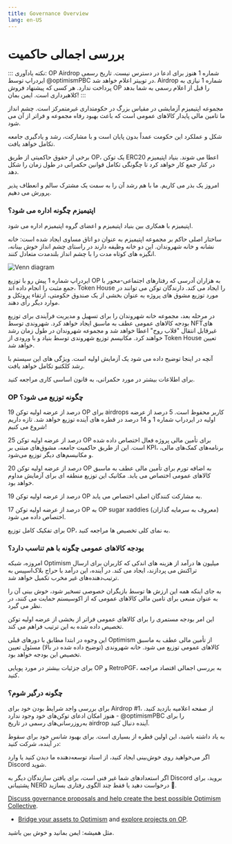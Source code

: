 ```yaml
---
title: Governance Overview
lang: en-US
---
```


# بررسی اجمالی حاکمیت

::: نکته یادآوری: OP Airdrop شماره 1 هنوز برای ادعا در دسترس نیست. تاریخ رسمی ایردراپ توسط                                  @optimismPBC در توییتر اعلام خواهد شد. Airdrop شماره 1 نیازی به پرداخت ندارد. هر کسی که پیشنهاد فروش                OP را قبل از اعلام رسمی به شما بدهد کلاهبرداری است. ایمن بمان! :::                                                                             &#x20;

مجموعه اپتیمیزم آزمایشی در مقیاس بزرگ در حکومتداری غیرمتمرکز است. چشم انداز ما تامین مالی پایدار کالاهای   عمومی است که باعث بهبود رفاه مجموعه و فراتر از آن می شود.                                                                                   &#x20;

شکل و عملکرد این حکومت عمداً بدون پایان است و با مشارکت، رشد و یادگیری جامعه تکامل خواهد یافت.                             &#x20;

برخی از حقوق حاکمیتی از طریق OP، یک توکن ERC20 اعطا می شوند. بنیاد اپتیمیزم در کنار جمع کار خواهد کرد تا چگونگی تکامل قوانین حکمرانی در طول زمان را شکل دهد.                                                                                        &#x20;

امروز یک بذر می کاریم. ما با هم رشد آن را به سمت یک مشترک سالم و انعطاف پذیر پرورش می دهیم.                             &#x20;

### اپتیمیزم چگونه اداره می شود؟                                                                                   &#x20;

اپتیمیزم با همکاری بین بنیاد اپتیمیزم و اعضای گروه اپتیمیزم اداره می شود.                                                       &#x20;

ساختار اصلی حاکم بر مجموعه اپتیمیزم به عنوان دو اتاق مساوی ایجاد شده است: خانه نشانه و خانه شهروندان. این دو خانه وظیفه دارند در راستای چشم انداز خوش بینانه، انگیزه های کوتاه مدت را با چشم انداز بلندمدت متعادل کنند.                                                                                                                                                           &#x20;

![Venn diagram](../../assets/docs/governance/readme/houses.jpeg)

ایردراپ شماره 1 پیش رو با توزیع OP به هزاران آدرسی که رفتارهای اجتماعی-محور با جمع مثبت را انجام داده اند، Token House را ایجاد می کند. دارندگان توکن می توانند در مورد توزیع مشوق های پروژه به عنوان بخشی از یک                                  صندوق حکومتی، ارتقاء پروتکل و موارد دیگر رأی دهند.                                                                                              &#x20;

در مرحله بعد، مجموعه خانه شهروندان را برای تسهیل و مدیریت فرآیندی برای توزیع بودجه کالاهای عمومی عطف به ماسبق ایجاد خواهد کرد. شهروندی توسط NFTهای غیرقابل انتقال "قلاب روح" اعطا خواهد شد و مجموعه شهروندان در طول زمان رشد خواهند کرد. مکانیسم توزیع شهروندی توسط بنیاد و با ورودی از Token House تعیین خواهد شد.

آنچه در اینجا توضیح داده می شود یک آزمایش اولیه است. ویژگی های این سیستم با رشد کلکتیو تکامل خواهد یافت.

برای اطلاعات بیشتر در مورد حکمرانی، به قانون اساسی کاری مراجعه کنید.                                                                &#x20;

### &#x20;                                                                                   OP چگونه توزیع می شود؟&#x20;

19 درصد از عرضه اولیه توکن OP برای airdrops کاربر محفوظ است. 5 درصد از عرضه اولیه در ایردراپ شماره 1 و 14 درصد در قطره های آینده توزیع خواهد شد. تازه داریم شروع می کنیم!                                                                      &#x20;

25 درصد از عرضه اولیه توکن OP برای تأمین مالی پروژه فعال اختصاص داده شده است. این از طریق حاکمیت                  جامعه، مشوق‌های مبتنی بر KPI، برنامه‌های کمک‌های مالی، و مکانیسم‌های دیگر توزیع می‌شود.                             &#x20;

20 درصد از عرضه اولیه توکن OP به اضافه تورم برای تأمین مالی عطف به ماسبق کالاهای عمومی اختصاص می            یابد. مکانیک این توزیع منطقه ای برای آزمایش مداوم خواهد بود.                                                                                &#x20;

19 درصد از عرضه اولیه توکن OP به مشارکت کنندگان اصلی اختصاص می یابد.                                                              &#x20;

17 درصد از عرضه اولیه توکن OP به OP sugar xaddies (معروف به سرمایه گذاران) اختصاص داده می شود.                 &#x20;

برای تفکیک کامل توزیع OP، به نمای کلی تخصیص ها مراجعه کنید.                                                                      &#x20;

### بودجه کالاهای عمومی چگونه با هم تناسب دارد؟                                                      &#x20;

امروزه، شبکه Optimism میلیون ها درآمد از هزینه های اندکی که کاربران برای ارسال تراکنش می پردازند، ایجاد می کند. در آینده، این درآمد با حراج بلاک‌اسپیس به ترتیب‌دهنده‌های غیر مخرب تکمیل خواهد شد.                                         &#x20;

به جای اینکه همه این ارزش ها توسط بازیگران خصوصی تسخیر شود، خوش بینی آن را به عنوان منبعی برای تامین مالی کالاهای عمومی که از اکوسیستم حمایت می کنند، در نظر می گیرد.                                                              &#x20;

این امر بودجه مستمری را برای کالاهای عمومی فراتر از بخشی از عرضه اولیه توکن تخصیص داده شده به این ترتیب فراهم می کند.                                                                                                                                                  &#x20;

این وجوه در ابتدا مطابق با دورهای قبلی Optimism از تأمین مالی عطف به ماسبق کالاهای عمومی توزیع می شود. خانه شهروندی (توضیح داده شده در بالا) مسئول تعیین تخصیص این بودجه خواهد بود.                                            &#x20;

برای جزئیات بیشتر در مورد پویایی OP و RetroPGF، به بررسی اجمالی اقتصاد مراجعه کنید.                                        &#x20;

### چگونه درگیر شوم؟                                                                                                        &#x20;

برای بررسی واجد شرایط بودن خود برای Airdrop #1، از صفحه اعلامیه بازدید کنید. هنوز امکان ادعای توکن‌های خود وجود ندارد - @optimismPBC را برای به‌روزرسانی‌های رسمی در تاریخ airdrop آینده دنبال کنید.                           &#x20;

به یاد داشته باشید، این اولین قطره از بسیاری است. برای بهبود شانس خود برای سقوط در آینده، شرکت کنید:                 &#x20;

اگر می‌خواهید روی خوش‌بینی ایجاد کنید، از اسناد توسعه‌دهنده ما دیدن کنید یا وارد Discord شوید.                            &#x20;

اگر استعدادهای شما غیر فنی است، برای یافتن سازندگان دیگر به Discord بروید، برای پشتیبانی NERD درخواست دهید یا فقط چند الگوی رفتاری بسازید 🍉.                                                                                                          &#x20;

[Discuss governance proposals and help create the best possible Optimism Collective](https://gov.optimism.io/).

* [Bridge your assets to Optimism](https://app.optimism.io/bridge) and [explore projects on OP](https://www.optimism.io/apps/all).

مثل همیشه: ایمن بمانید و خوش بین باشید.                                                                                                                   &#x20;
